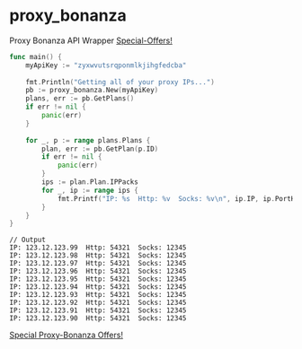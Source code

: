 # proxy_bonanza
Proxy Bonanza API Wrapper  [Special-Offers!](https://proxybonanza.com/en/special_offers?aff_id=780)

```go
func main() {
	myApiKey := "zyxwvutsrqponmlkjihgfedcba"
  
	fmt.Println("Getting all of your proxy IPs...")
	pb := proxy_bonanza.New(myApiKey)
	plans, err := pb.GetPlans()
	if err != nil {
		panic(err)
	}
  
	for _, p := range plans.Plans {
		plan, err := pb.GetPlan(p.ID)
		if err != nil {
			panic(err)
		}
		ips := plan.Plan.IPPacks
		for _, ip := range ips {
			fmt.Printf("IP: %s  Http: %v  Socks: %v\n", ip.IP, ip.PortHTTP, ip.PortSocks)
		}
	}
}
```

```
// Output
IP: 123.12.123.99  Http: 54321  Socks: 12345
IP: 123.12.123.98  Http: 54321  Socks: 12345
IP: 123.12.123.97  Http: 54321  Socks: 12345
IP: 123.12.123.96  Http: 54321  Socks: 12345
IP: 123.12.123.95  Http: 54321  Socks: 12345
IP: 123.12.123.94  Http: 54321  Socks: 12345
IP: 123.12.123.93  Http: 54321  Socks: 12345
IP: 123.12.123.92  Http: 54321  Socks: 12345
IP: 123.12.123.91  Http: 54321  Socks: 12345
IP: 123.12.123.90  Http: 54321  Socks: 12345
```

[Special Proxy-Bonanza Offers!](https://proxybonanza.com/en/special_offers?aff_id=780)
